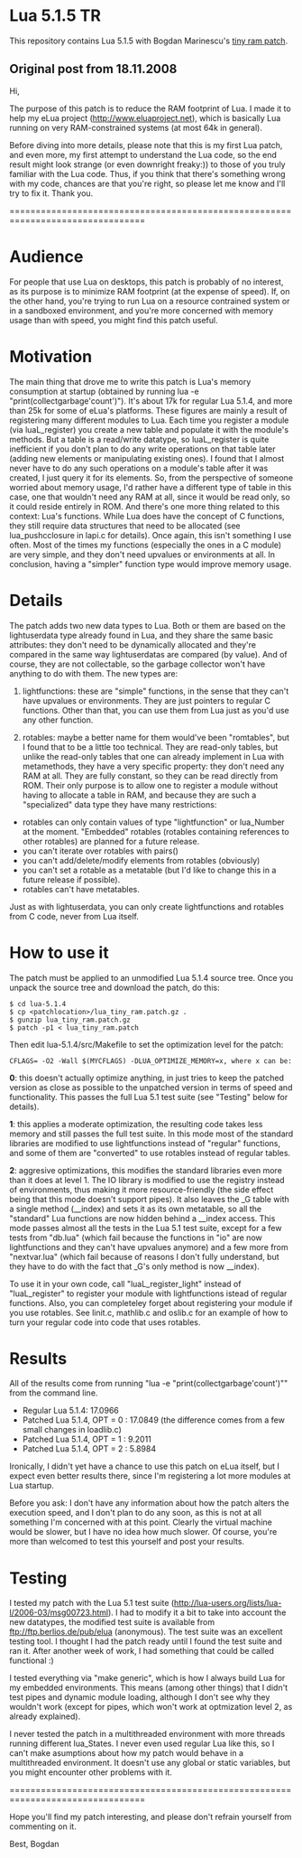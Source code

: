 # Lua 5.1.5 TR

This repository contains Lua 5.1.5 with Bogdan Marinescu's [tiny ram patch](http://lua-users.org/lists/lua-l/2008-11/msg00331.html).

## Original post from 18.11.2008

Hi,

The purpose of this patch is to reduce the RAM footprint of Lua. I
made it to help my eLua project (http://www.eluaproject.net), which is
basically Lua running on very RAM-constrained systems (at most 64k in
general).

Before diving into more details, please note that this is my first Lua
patch, and even more, my first attempt to understand the Lua code, so
the end result might look strange (or even downright freaky:)) to
those of you truly familiar with the Lua code. Thus, if you think that
there's something wrong with my code, chances are that you're right,
so please let me know and I'll try to fix it. Thank you.

================================================================================

Audience
========

For people that use Lua on desktops, this patch is probably of no
interest, as its purpose is to minimize RAM footprint (at the expense
of speed). If, on the other hand, you're trying to run Lua on a
resource contrained system or in a sandboxed environment, and you're
more concerned with memory usage than with speed, you might find this
patch useful.

Motivation
==========

The main thing that drove me to write this patch is Lua's memory
consumption at startup (obtained by running lua -e
"print(collectgarbage'count')"). It's about 17k for regular Lua 5.1.4,
and more than 25k for some of eLua's platforms. These figures are
mainly a result of registering many different modules to Lua. Each
time you register a module (via luaL_register) you create a new table
and populate it with the module's methods. But a table is a read/write
datatype, so luaL_register is quite inefficient if you don't plan to
do any write operations on that table later (adding new elements or
manipulating existing ones). I found that I almost never have to do
any such operations on a module's table after it was created, I just
query it for its elements. So, from the perspective of someone worried
about memory usage, I'd rather have a different type of table in this
case, one that wouldn't need any RAM at all, since it would be read
only, so it could reside entirely in ROM.
And there's one more thing related to this context: Lua's functions.
While Lua does have the concept of C functions, they still require
data structures that need to be allocated (see lua_pushcclosure in
lapi.c for details). Once again, this isn't something I use often.
Most of the times my functions (especially the ones in a C module) are
very simple, and they don't need upvalues or environments at all. In
conclusion, having a "simpler" function type would improve memory
usage.

Details
=======

The patch adds two new data types to Lua. Both or them are based on
the lightuserdata type already found in Lua, and they share the same
basic attributes: they don't need to be dynamically allocated and
they're compared in the same way lightuserdatas are compared (by
value). And of course, they are not collectable, so the garbage
collector won't have anything to do with them. The new types are:

1. lightfunctions: these are "simple" functions, in the sense that
they can't have upvalues or environments. They are just pointers to
regular C functions. Other than that, you can use them from Lua just
as you'd use any other function.

2. rotables: maybe a better name for them would've been "romtables",
but I found that to be a little too technical. They are read-only
tables, but unlike the read-only tables that one can already implement
in Lua with metamethods, they have a very specific property: they
don't need any RAM at all. They are fully constant, so they can be
read directly from ROM. Their only purpose is to allow one to register
a module without having to allocate a table in RAM, and because they
are such a "specialized" data type they have many restrictions:

- rotables can only contain values of type "lightfunction" or
lua_Number at the moment. "Embedded" rotables (rotables containing
references to other rotables) are planned for a future release.
- you can't iterate over rotables with pairs()
- you can't add/delete/modify elements from rotables (obviously)
- you can't set a rotable as a metatable (but I'd like to change this
in a future release if possible).
- rotables can't have metatables.

Just as with lightuserdata, you can only create lightfunctions and
rotables from C code, never from Lua itself.

How to use it
=============

The patch must be applied to an unmodified Lua 5.1.4 source tree. Once
you unpack the source tree and download the patch, do this:

```
$ cd lua-5.1.4
$ cp <patchlocation>/lua_tiny_ram.patch.gz .
$ gunzip lua_tiny_ram.patch.gz
$ patch -p1 < lua_tiny_ram.patch
```

Then edit lua-5.1.4/src/Makefile to set the optimization level for the patch:

```
CFLAGS= -O2 -Wall $(MYCFLAGS) -DLUA_OPTIMIZE_MEMORY=x, where x can be:
```

**0**: this doesn't actually optimize anything, in just tries to keep the
patched version as close as possible to the unpatched version in terms
of speed and functionality. This passes the full Lua 5.1 test suite
(see "Testing" below for details).

**1**: this applies a moderate optimization, the resulting code takes less
memory and still passes the full test suite. In this mode most of the
standard libraries are modified to use lightfunctions instead of
"regular" functions, and some of them are "converted" to use rotables
instead of regular tables.

**2**: aggresive optimizations, this modifies the standard libraries even
more than it does at level 1. The IO library is modified to use the
registry instead of environments, thus making it more
resource-friendly (the side effect being that this mode doesn't
support pipes). It also leaves the _G table with a single method
(__index) and sets it as its own metatable, so all the "standard" Lua
functions are now hidden behind a __index access. This mode passes
almost all the tests in the Lua 5.1 test suite, except for a few tests
from "db.lua" (which fail because the functions in "io" are now
lightfunctions and they can't have upvalues anymore) and a few more
from "nextvar.lua" (which fail because of reasons I don't fully
understand, but they have to do with the fact that _G's only method is
now __index).

To use it in your own code, call "luaL_register_light" instead of
"luaL_register" to register your module with lightfunctions istead of
regular functions. Also, you can completeley forget about registering
your module if you use rotables. See linit.c, mathlib.c and oslib.c
for an example of how to turn your regular code into code that uses
rotables.

Results
=======

All of the results come from running "lua -e
"print(collectgarbage'count')"" from the command line.

- Regular Lua 5.1.4:           17.0966
- Patched Lua 5.1.4, OPT = 0 : 17.0849 (the difference comes from a few small changes in loadlib.c)
- Patched Lua 5.1.4, OPT = 1 :  9.2011
- Patched Lua 5.1.4, OPT = 2 :  5.8984

Ironically, I didn't yet have a chance to use this patch on eLua
itself, but I expect even better results there, since I'm registering
a lot more modules at Lua startup.

Before you ask: I don't have any information about how the patch
alters the execution speed, and I don't plan to do any soon, as this
is not at all something I'm concerned with at this point. Clearly the
virtual machine would be slower, but I have no idea how much slower.
Of course, you're more than welcomed to test this yourself and post
your results.

Testing
=======

I tested my patch with the Lua 5.1 test suite
(http://lua-users.org/lists/lua-l/2006-03/msg00723.html). I had to
modify it a bit to take into account the new datatypes, the modified
test suite is available from ftp://ftp.berlios.de/pub/elua
(anonymous). The test suite was an excellent testing tool. I thought I
had the patch ready until I found the test suite and ran it. After
another week of work, I had something that could be called functional
:)

I tested everything via "make generic", which is how I always build
Lua for my embedded environments. This means (among other things) that
I didn't test pipes and dynamic module loading, although I don't see
why they wouldn't work (except for pipes, which won't work at
optmization level 2, as already explained).

I never tested the patch in a multithreaded environment with more
threads running different lua_States. I never even used regular Lua
like this, so I can't make asumptions about how my patch would behave
in a multithreaded environment. It doesn't use any global or static
variables, but you might encounter other problems with it.

================================================================================

Hope you'll find my patch interesting, and please don't refrain
yourself from commenting on it.

Best,
Bogdan